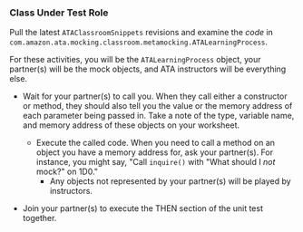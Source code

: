 ### Class Under Test Role

Pull the latest `ATAClassroomSnippets` revisions and examine the *code* in
`com.amazon.ata.mocking.classroom.metamocking.ATALearningProcess`.

For these activities, you will be the `ATALearningProcess` object,
your partner(s) will be the mock objects,
and ATA instructors will be everything else.

* Wait for your partner(s) to call you.
When they call either a constructor or method, they should also tell
you the value or the memory address of each parameter being passed in.
Take a note of the type, variable name, and memory address of these
objects on your worksheet.

  * Execute the called code.
    When you need to call a method on an object you have a memory
    address for, ask your partner(s). For instance, you might say,
    "Call `inquire()` with "What should I *not* mock?" on 1D0."
    * Any objects not represented by your partner(s) will be played by instructors.

* Join your partner(s) to execute the THEN section of the unit test together.
